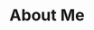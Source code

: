 ---
seo: 
  title: About Me - Ivan Milincic - Kreativan - Web Developer
  description: Serbian web developer working and living in lovely Bulgaria.
  image: https://kreativan.dev/images/hero.png

title: About Me
caption: Serbian web developer working and living in lovely Bulgaria.
image: /images/about.jpg

blocks: 
  Who Am I: 
    title: Ivan Milinčić
    text:  I'm Serbian, living and working from Bulgaria. I'm very passionate about web and tech in general. I'm in tech for a long time, in different shapes and forms, but found my self in web development, and that is what i really love and enjoy doing.
  Education: 
    title: Bachelor's degree, Information Technology
    text: "Education area: Information Technology <br /> Study program: Computing and Informatics <br /> Education title: IT engineer"
  Work Expiriance: 
    title: Expirianced Web Developer
    text: Almost 10 years expiriance in web development. Was working on all kind of projects, from brochure type websites, to ecommerce and directory/classifieds types of projects. <br /> I have a lot of expiriance working with ProcessWire CMS/CMF, building content structures, front-end, modules, custom admin pages etc...
  Tech: 
    title: Front-end & ProcessWire Developer
    text: I have preference for front-end development and php based ProcessWire CMS, with uikit framework and vanilla JavaScript, sometimes mixed with vue and nuxt.js. <br /> Also using JAMStack, github and netlify to build super fast static websites.
---